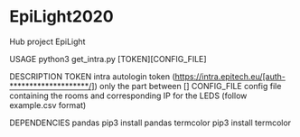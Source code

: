 # EpiLight2020
Hub project EpiLight

USAGE
    python3 get_intra.py [TOKEN][CONFIG_FILE]

DESCRIPTION
TOKEN       intra autologin token (https://intra.epitech.eu/[auth-********************/]) only the part between []
CONFIG_FILE config file containing the rooms and corresponding IP for the LEDS (follow example.csv format)

DEPENDENCIES
    pandas      pip3 install pandas
    termcolor   pip3 install termcolor 